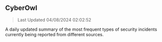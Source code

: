 ## CyberOwl 
> Last Updated 04/08/2024 02:02:52 


A daily updated summary of the most frequent types of security incidents currently being reported from different sources.

